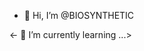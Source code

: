 - 👋 Hi, I’m @BIOSYNTHETIC

<- 🌱 I’m currently learning ...>

<!---
BIOSYNTHETIC/BIOSYNTHETIC is a ✨ special ✨ repository because its `README.md` (this file) appears on your GitHub profile.
You can click the Preview link to take a look at your changes.
--->

